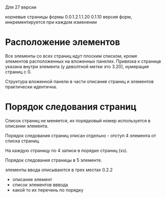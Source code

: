 Для 27 версии

корневые страницы формы
0.0.1.2.1.1.20
0.1.10 версия форм, инкрементируется при каждом изменении

# Расположение элементов
Все элементы со всех страниц идут плоским списком, кроме элементов расположенных на вложенных панелях.
Привязка к странице указана внутри элемента (у деволтной метки это 3.20), нумерация страниц с 0. 

Структура вложенной панели в части описания страниц и элементов практически идентична.




# Порядок следования страниц

Список страниц не меняется, их порядковый номер используется в описании элемента.

Порядок следования страниц описан отдельно - отступ 4 элемента от списка страниц.

На каждую страницу по 4 записи в порядке страниц (хз).

Порядок следования страницы в 5 элементе.




элементы ввода описываются в трех местах
0.2.2 
* описание элемент
* список элементов вввода
* какой то их перечень по порядку